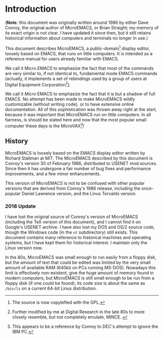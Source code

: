 # Introduction

(**Note**: this document was originally written around 1986 by
either Dave Conroy, the original author of MicroEMACS, or Brian Straight; my memory
of its exact origin is not clear.  I have updated it since then,
but it still retains historical information about computers and
terminals no longer in use.)

This document describes MicroEMACS, a
public-domain[^1] display editor, loosely based on EMACS, that runs on little
computers.
It is intended as a reference manual
for users already familiar with EMACS.

[^1]: The source is now copylefted with the GPL.

We call it Micro *EMACS* to emphasize the fact that
most of the commands are very similar to, if not identical to,
fundamental mode EMACS commands (actually, it implements a set of
rebindings used by a group of users at Digital Equipment
Corporation[^2]).

[^2]: Further modified by me at Digital Research in the late 80s to more closely resemble, but not completely emulate, MINCE..

We call it *Micro* EMACS to emphasize the fact that it is
but a shadow of full EMACS. No attempt has been made to make MicroEMACS
wildly
customizable (without writing code), or to have extensive online documentation.
All of this sophistication was thrown away right at the start, because
it was important that MicroEMACS run on little computers.
In all fairness, is should be stated here and now that the most popular
small computer these days is the MicroVAX[^3]!

[^3]: This appears to be a reference by Conroy to DEC's  attempt to ignore the IBM PC.

## History

MicroEMACS is loosely based on the EMACS display editor written by
Richard Stallman at MIT.  The MicroEMACS described by this document is
Conroy's version 30 of February 1986, distributed to USENET
mod.sources.  Since then it has undergone a fair number of bug fixes
and performance improvements, and a few minor enhancements.

This version of MicroEMACS is not to be confused with other popular
versions that are derived from Conroy's 1986 release, including
the once-popular Daniel Lawrence version, and the Linus Torvalds version.

### 2018 Update

I have lost the original source of Conroy's version of MicroEMACS (including the TeX version
of this document), and I cannot find it on Google's USENET archive.
I have also lost my DOS and OS/2 source
code, though the Windows code (in the `nt` subdirectory) still exists.
This document contains many reference to historical machines and operating
systems, but I have kept them for historical interest.  I maintain
only the Linux version now.

In the 80s, MicroEMACS was small enough to run easily from a floppy disk, but the amount of text that
could be edited was limited by the very small amount of available RAM
(640kb on PCs running MS-DOS).  Nowadays this limit is effectively non-existent, give the huge amount of memory
found in modern computers, but MicroEMACS is still small enough to be run from a floppy disk
(if one could be found); its code size is about the same as `/bin/ls` on a current 64-bit
Linux distribution.

